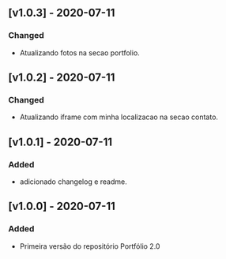 ## [v1.0.3] - 2020-07-11

### Changed
- Atualizando fotos na secao portfolio.

## [v1.0.2] - 2020-07-11

### Changed
- Atualizando iframe com minha localizacao na secao contato.

## [v1.0.1] - 2020-07-11

### Added
- adicionado changelog e readme.

## [v1.0.0] - 2020-07-11

### Added
- Primeira versão do repositório Portfólio 2.0